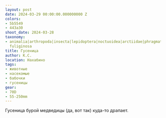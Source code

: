 ```yaml
---
layout: post
date: 2024-03-29 00:00:00.000000000 Z
colors:
- 5b5549
- 443a30
shoot_date: 2024-03-28
taxonomy:
- animalia|arthropoda|insecta|lepidoptera|noctuoidea|arctiidae|phragmatobia|phragmatobia
  fuliginosa
title: Гусеница
author: К.С.
location: Нахабино
tags:
- животные
- насекомые
- бабочки
- гусеницы
gear:
- 70D
- 55-250mm
---
```

Гусеница бурой медведицы (да, вот так) куда-то драпает.

